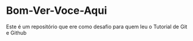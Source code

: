 # Bom-Ver-Voce-Aqui
Este é um repositório que ere como desafio para quem leu o Tutorial de Git e Github
